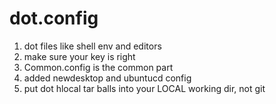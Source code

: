 # dot.config
1. dot files like shell env and editors
2. make sure your key is right
3. Common.config is the common part
4. added newdesktop and ubuntucd config
5. put dot hlocal tar balls into your LOCAL working dir, not git
